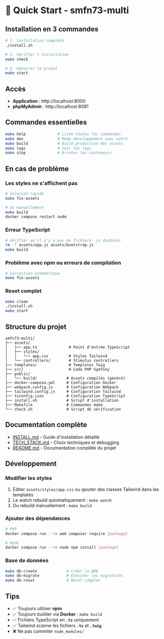 # 🚀 Quick Start - smfn73-multi

## Installation en 3 commandes

```bash
# 1. Installation complète
./install.sh

# 2. Vérifier l'installation
make check

# 3. Démarrer le projet
make start
```

## Accès

- **Application** : http://localhost:8000
- **phpMyAdmin** : http://localhost:8081

## Commandes essentielles

```bash
make help              # Liste toutes les commandes
make dev               # Mode développement avec watch
make build             # Build production des assets
make logs              # Voir les logs
make stop              # Arrêter les conteneurs
```

## En cas de problème

### Les styles ne s'affichent pas

```bash
# Solution rapide
make fix-assets

# Ou manuellement
make build
docker compose restart node
```

### Erreur TypeScript

```bash
# Vérifier qu'il n'y a pas de fichiers .js doublons
rm -f assets/app.js assets/bootstrap.js
make build
```

### Problème avec npm ou erreurs de compilation

```bash
# Correction automatique
make fix-assets
```

### Reset complet

```bash
make clean
./install.sh
make start
```

## Structure du projet

```
smfn73-multi/
├── assets/
│   ├── app.ts              # Point d'entrée TypeScript
│   ├── styles/
│   │   └── app.css         # Styles Tailwind
│   └── controllers/        # Stimulus controllers
├── templates/              # Templates Twig
├── src/                    # Code PHP Symfony
├── public/
│   └── build/             # Assets compilés (généré)
├── docker-compose.yml     # Configuration Docker
├── webpack.config.js      # Configuration Webpack
├── tailwind.config.js     # Configuration Tailwind
├── tsconfig.json          # Configuration TypeScript
├── install.sh             # Script d'installation
├── Makefile               # Commandes make
└── check.sh               # Script de vérification
```

## Documentation complète

- [INSTALL.md](INSTALL.md) - Guide d'installation détaillé
- [TECH_STACK.md](TECH_STACK.md) - Choix techniques et debugging
- [README.md](README.md) - Documentation complète du projet

## Développement

### Modifier les styles

1. Éditer `assets/styles/app.css` ou ajouter des classes Tailwind dans les templates
2. Le watch rebuild automatiquement : `make watch`
3. Ou rebuild manuellement : `make build`

### Ajouter des dépendances

```bash
# PHP
docker compose run --rm web composer require [package]

# Node
docker compose run --rm node npm install [package]
```

### Base de données

```bash
make db-create             # Créer la BDD
make db-migrate            # Exécuter les migrations
make db-reset              # Reset complet
```

## Tips

- ✅ Toujours utiliser **npm**
- ✅ Toujours builder via **Docker** : `make build`
- ✅ Fichiers TypeScript en **`.ts`** uniquement
- ✅ Tailwind scanne les fichiers **`.ts`** et **`.twig`**
- ❌ Ne pas commiter `node_modules/`

